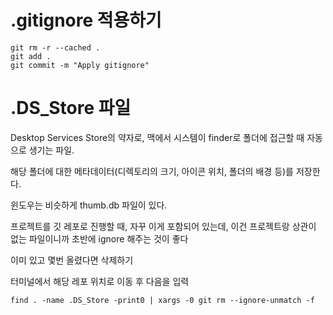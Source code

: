 # .gitignore 적용하기

```shell
git rm -r --cached .
git add .
git commit -m "Apply gitignore"
```

# .DS_Store 파일

Desktop Services Store의 약자로, 맥에서 시스템이 finder로 폴더에 접근할 때 자동으로 생기는 파일.

해당 폴더에 대한 메타데이터(디렉토리의 크기, 아이콘 위치, 폴더의 배경 등)를 저장한다. 


윈도우는 비슷하게 thumb.db 파일이 있다. 

프로젝트를 깃 레포로 진행할 때, 자꾸 이게 포함되어 있는데, 이건 프로젝트랑 상관이 없는 파일이니까 초반에 ignore 해주는 것이 좋다


이미 있고 몇번 올렸다면 삭제하기

터미널에서 해당 레포 위치로 이동 후 다음을 입력

~~~
find . -name .DS_Store -print0 | xargs -0 git rm --ignore-unmatch -f
~~~